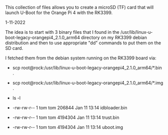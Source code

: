 This collection of files allows you to create a microSD (TF) card
that will launch U-Boot for the Orange Pi 4 with the RK3399.

1-11-2022

The idea is to start with 3 binary files that I found in
the /usr/lib/linux-u-boot-legacy-orangepi4_2.1.0_arm64
directory on my RK3399 debian distribution and then to use
appropriate "dd" commands to put them on the SD card.

I fetched them from the debian system running on the RK3399 board
via:

* scp root@rock:/usr/lib/linux-u-boot-legacy-orangepi4_2.1.0_arm64/*.bin .
* scp root@rock:/usr/lib/linux-u-boot-legacy-orangepi4_2.1.0_arm64/*.img .

* ls -l
* -rw-rw-r-- 1 tom tom  206844 Jan 11 13:14 idbloader.bin
* -rw-rw-r-- 1 tom tom 4194304 Jan 11 13:14 trust.bin
* -rw-rw-r-- 1 tom tom 4194304 Jan 11 13:14 uboot.img

